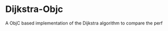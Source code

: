 Dijkstra-Objc
=============

A ObjC based implementation of the Dijkstra algorithm to compare the perf
